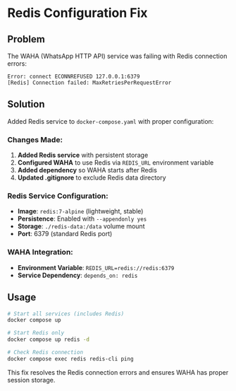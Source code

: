 # Redis Configuration Fix

## Problem
The WAHA (WhatsApp HTTP API) service was failing with Redis connection errors:
```
Error: connect ECONNREFUSED 127.0.0.1:6379
[Redis] Connection failed: MaxRetriesPerRequestError
```

## Solution
Added Redis service to `docker-compose.yaml` with proper configuration:

### Changes Made:
1. **Added Redis service** with persistent storage
2. **Configured WAHA** to use Redis via `REDIS_URL` environment variable  
3. **Added dependency** so WAHA starts after Redis
4. **Updated .gitignore** to exclude Redis data directory

### Redis Service Configuration:
- **Image**: `redis:7-alpine` (lightweight, stable)
- **Persistence**: Enabled with `--appendonly yes`
- **Storage**: `./redis-data:/data` volume mount
- **Port**: 6379 (standard Redis port)

### WAHA Integration:
- **Environment Variable**: `REDIS_URL=redis://redis:6379`
- **Service Dependency**: `depends_on: redis`

## Usage
```bash
# Start all services (includes Redis)
docker compose up

# Start Redis only
docker compose up redis -d

# Check Redis connection
docker compose exec redis redis-cli ping
```

This fix resolves the Redis connection errors and ensures WAHA has proper session storage.